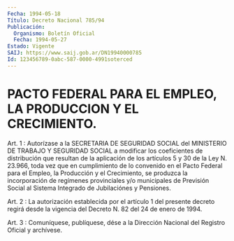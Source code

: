 ```yaml
---
Fecha: 1994-05-18
Título: Decreto Nacional 785/94
Publicación:
  Organismo: Boletín Oficial
  Fecha: 1994-05-27
Estado: Vigente
SAIJ: https://www.saij.gob.ar/DN19940000785
Id: 123456789-0abc-587-0000-4991soterced
---
```

# PACTO FEDERAL PARA EL EMPLEO, LA PRODUCCION Y EL CRECIMIENTO.

<a id="1"></a>
Art.  1  :  Autorízase a la SECRETARIA DE SEGURIDAD SOCIAL del MINISTERIO  DE  TRABAJO    Y   SEGURIDAD  SOCIAL  a  modificar  los coeficientes de distribución que  resultan  de la aplicación de los artículos 5 y 30 de la Ley N. 23.966, toda vez  que en cumplimiento de lo convenido en el Pacto Federal para el Empleo,  la  Producción y  el  Crecimiento,  se  produzca  la  incorporación  de  regímenes provinciales   y/o  municipales  de  Previsión  Social  al  Sistema Integrado de Jubilaciónes y Pensiones.

<a id="2"></a>
Art.  2  :  La  autorización establecida por el artículo 1 del presente decreto regirá  desde la vigencia del Decreto N. 82 del 24 de enero de 1994.

<a id="3"></a>
Art. 3 : Comuníquese, publíquese, dése a la Dirección Nacional del Registro Oficial y archívese.
